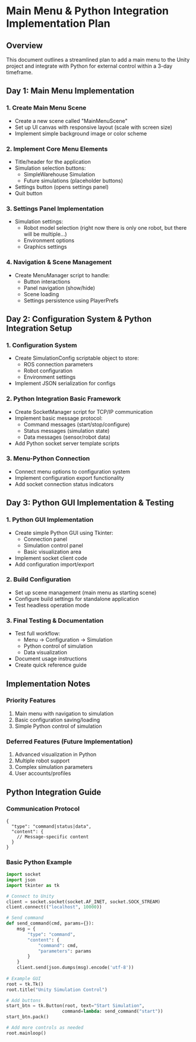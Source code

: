 # Main Menu & Python Integration Implementation Plan

## Overview
This document outlines a streamlined plan to add a main menu to the Unity project and integrate with Python for external control within a 3-day timeframe.

## Day 1: Main Menu Implementation

### 1. Create Main Menu Scene
- Create a new scene called "MainMenuScene"
- Set up UI canvas with responsive layout (scale with screen size)
- Implement simple background image or color scheme

### 2. Implement Core Menu Elements
- Title/header for the application
- Simulation selection buttons:
  - SimpleWarehouse Simulation
  - Future simulations (placeholder buttons)
- Settings button (opens settings panel)
- Quit button

### 3. Settings Panel Implementation
- Simulation settings:
  - Robot model selection (right now there is only one robot, but there will be multiple...)
  - Environment options
  - Graphics settings

### 4. Navigation & Scene Management
- Create MenuManager script to handle:
  - Button interactions
  - Panel navigation (show/hide)
  - Scene loading
  - Settings persistence using PlayerPrefs

## Day 2: Configuration System & Python Integration Setup

### 1. Configuration System
- Create SimulationConfig scriptable object to store:
  - ROS connection parameters
  - Robot configuration
  - Environment settings
- Implement JSON serialization for configs

### 2. Python Integration Basic Framework
- Create SocketManager script for TCP/IP communication
- Implement basic message protocol:
  - Command messages (start/stop/configure)
  - Status messages (simulation state)
  - Data messages (sensor/robot data)
- Add Python socket server template scripts

### 3. Menu-Python Connection
- Connect menu options to configuration system
- Implement configuration export functionality
- Add socket connection status indicators

## Day 3: Python GUI Implementation & Testing

### 1. Python GUI Implementation
- Create simple Python GUI using Tkinter:
  - Connection panel
  - Simulation control panel
  - Basic visualization area
- Implement socket client code
- Add configuration import/export

### 2. Build Configuration
- Set up scene management (main menu as starting scene)
- Configure build settings for standalone application
- Test headless operation mode

### 3. Final Testing & Documentation
- Test full workflow:
  - Menu → Configuration → Simulation
  - Python control of simulation
  - Data visualization
- Document usage instructions
- Create quick reference guide

## Implementation Notes

### Priority Features
1. Main menu with navigation to simulation
2. Basic configuration saving/loading
3. Simple Python control of simulation

### Deferred Features (Future Implementation)
1. Advanced visualization in Python
2. Multiple robot support
3. Complex simulation parameters
4. User accounts/profiles

## Python Integration Guide

### Communication Protocol
```
{
  "type": "command|status|data",
  "content": {
    // Message-specific content
  }
}
```

### Basic Python Example
```python
import socket
import json
import tkinter as tk

# Connect to Unity
client = socket.socket(socket.AF_INET, socket.SOCK_STREAM)
client.connect(("localhost", 10000))

# Send command
def send_command(cmd, params={}):
    msg = {
        "type": "command",
        "content": {
            "command": cmd,
            "parameters": params
        }
    }
    client.send(json.dumps(msg).encode('utf-8'))
    
# Example GUI
root = tk.Tk()
root.title("Unity Simulation Control")

# Add buttons
start_btn = tk.Button(root, text="Start Simulation", 
                     command=lambda: send_command("start"))
start_btn.pack()

# Add more controls as needed
root.mainloop()
``` 